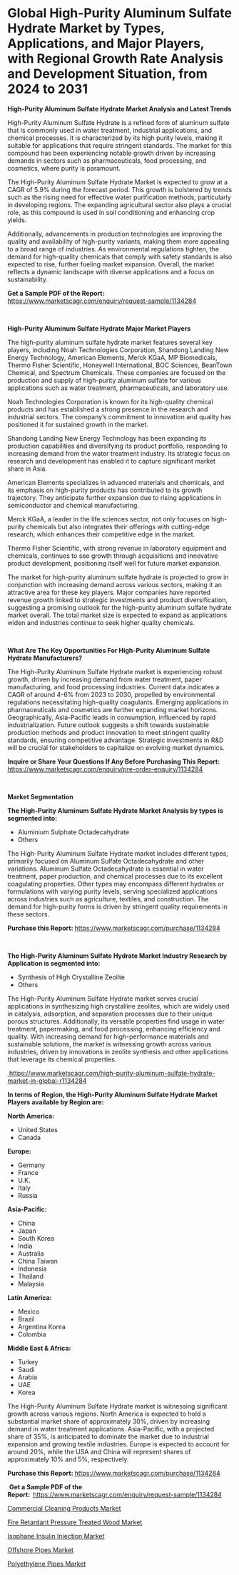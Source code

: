 <p><h1>Global High-Purity Aluminum Sulfate Hydrate Market by Types, Applications, and Major Players, with Regional Growth Rate Analysis and Development Situation, from 2024 to 2031</h1></p><p><strong>High-Purity Aluminum Sulfate Hydrate Market Analysis and Latest Trends</strong></p>
<p><p>High-Purity Aluminum Sulfate Hydrate is a refined form of aluminum sulfate that is commonly used in water treatment, industrial applications, and chemical processes. It is characterized by its high purity levels, making it suitable for applications that require stringent standards. The market for this compound has been experiencing notable growth driven by increasing demands in sectors such as pharmaceuticals, food processing, and cosmetics, where purity is paramount.</p><p>The High-Purity Aluminum Sulfate Hydrate Market is expected to grow at a CAGR of 5.9% during the forecast period. This growth is bolstered by trends such as the rising need for effective water purification methods, particularly in developing regions. The expanding agricultural sector also plays a crucial role, as this compound is used in soil conditioning and enhancing crop yields. </p><p>Additionally, advancements in production technologies are improving the quality and availability of high-purity variants, making them more appealing to a broad range of industries. As environmental regulations tighten, the demand for high-quality chemicals that comply with safety standards is also expected to rise, further fueling market expansion. Overall, the market reflects a dynamic landscape with diverse applications and a focus on sustainability.</p></p>
<p><strong>Get a Sample PDF of the Report:&nbsp;</strong> <a href="https://www.marketscagr.com/enquiry/request-sample/1134284?utm_campaign=1128&utm_medium=2&utm_source=Github&utm_content=ia&utm_term=08102024&utm_id=high-purity-aluminum-sulfate-hydrate">https://www.marketscagr.com/enquiry/request-sample/1134284</a></p>
<p>&nbsp;</p>
<p><strong>High-Purity Aluminum Sulfate Hydrate Major Market Players</strong></p>
<p><p>The high-purity aluminum sulfate hydrate market features several key players, including Noah Technologies Corporation, Shandong Landing New Energy Technology, American Elements, Merck KGaA, MP Biomedicals, Thermo Fisher Scientific, Honeywell International, BOC Sciences, BeanTown Chemical, and Spectrum Chemicals. These companies are focused on the production and supply of high-purity aluminum sulfate for various applications such as water treatment, pharmaceuticals, and laboratory use.</p><p>Noah Technologies Corporation is known for its high-quality chemical products and has established a strong presence in the research and industrial sectors. The company’s commitment to innovation and quality has positioned it for sustained growth in the market.</p><p>Shandong Landing New Energy Technology has been expanding its production capabilities and diversifying its product portfolio, responding to increasing demand from the water treatment industry. Its strategic focus on research and development has enabled it to capture significant market share in Asia.</p><p>American Elements specializes in advanced materials and chemicals, and its emphasis on high-purity products has contributed to its growth trajectory. They anticipate further expansion due to rising applications in semiconductor and chemical manufacturing.</p><p>Merck KGaA, a leader in the life sciences sector, not only focuses on high-purity chemicals but also integrates their offerings with cutting-edge research, which enhances their competitive edge in the market.</p><p>Thermo Fisher Scientific, with strong revenue in laboratory equipment and chemicals, continues to see growth through acquisitions and innovative product development, positioning itself well for future market expansion.</p><p>The market for high-purity aluminum sulfate hydrate is projected to grow in conjunction with increasing demand across various sectors, making it an attractive area for these key players. Major companies have reported revenue growth linked to strategic investments and product diversification, suggesting a promising outlook for the high-purity aluminum sulfate hydrate market overall. The total market size is expected to expand as applications widen and industries continue to seek higher quality chemicals.</p></p>
<p>&nbsp;</p>
<p><strong>What Are The Key Opportunities For High-Purity Aluminum Sulfate Hydrate Manufacturers?</strong></p>
<p><p>The High-Purity Aluminum Sulfate Hydrate market is experiencing robust growth, driven by increasing demand from water treatment, paper manufacturing, and food processing industries. Current data indicates a CAGR of around 4-6% from 2023 to 2030, propelled by environmental regulations necessitating high-quality coagulants. Emerging applications in pharmaceuticals and cosmetics are further expanding market horizons. Geographically, Asia-Pacific leads in consumption, influenced by rapid industrialization. Future outlook suggests a shift towards sustainable production methods and product innovation to meet stringent quality standards, ensuring competitive advantage. Strategic investments in R&D will be crucial for stakeholders to capitalize on evolving market dynamics.</p></p>
<p><strong>Inquire or Share Your Questions If Any Before Purchasing This Report:</strong> <a href="https://www.marketscagr.com/enquiry/pre-order-enquiry/1134284?utm_campaign=1128&utm_medium=2&utm_source=Github&utm_content=ia&utm_term=08102024&utm_id=high-purity-aluminum-sulfate-hydrate">https://www.marketscagr.com/enquiry/pre-order-enquiry/1134284</a></p>
<p>&nbsp;</p>
<p><strong>Market Segmentation</strong></p>
<p><strong>The High-Purity Aluminum Sulfate Hydrate Market Analysis by types is segmented into:</strong></p>
<p><ul><li>Aluminium Sulphate Octadecahydrate</li><li>Others</li></ul></p>
<p><p>The High-Purity Aluminum Sulfate Hydrate market includes different types, primarily focused on Aluminum Sulfate Octadecahydrate and other variations. Aluminum Sulfate Octadecahydrate is essential in water treatment, paper production, and chemical processes due to its excellent coagulating properties. Other types may encompass different hydrates or formulations with varying purity levels, serving specialized applications across industries such as agriculture, textiles, and construction. The demand for high-purity forms is driven by stringent quality requirements in these sectors.</p></p>
<p><strong>Purchase this Report:&nbsp;</strong><a href="https://www.marketscagr.com/purchase/1134284?utm_campaign=1128&utm_medium=2&utm_source=Github&utm_content=ia&utm_term=08102024&utm_id=high-purity-aluminum-sulfate-hydrate">https://www.marketscagr.com/purchase/1134284</a></p>
<p>&nbsp;</p>
<p><strong>The High-Purity Aluminum Sulfate Hydrate Market Industry Research by Application is segmented into:</strong></p>
<p><ul><li>Synthesis of High Crystalline Zeolite</li><li>Others</li></ul></p>
<p><p>The High-Purity Aluminum Sulfate Hydrate market serves crucial applications in synthesizing high crystalline zeolites, which are widely used in catalysis, adsorption, and separation processes due to their unique porous structures. Additionally, its versatile properties find usage in water treatment, papermaking, and food processing, enhancing efficiency and quality. With increasing demand for high-performance materials and sustainable solutions, the market is witnessing growth across various industries, driven by innovations in zeolite synthesis and other applications that leverage its chemical properties.</p></p>
<p><a href="https://www.marketscagr.com/high-purity-aluminum-sulfate-hydrate-market-in-global-r1134284?utm_campaign=1128&utm_medium=2&utm_source=Github&utm_content=ia&utm_term=08102024&utm_id=high-purity-aluminum-sulfate-hydrate">&nbsp;https://www.marketscagr.com/high-purity-aluminum-sulfate-hydrate-market-in-global-r1134284</a></p>
<p><strong>In terms of Region, the High-Purity Aluminum Sulfate Hydrate Market Players available by Region are:</strong></p>
<p>
    <p> <strong> North America: </strong>
        <ul>
            <li>United States</li>
            <li>Canada</li>
        </ul>
        </p> 
    <p> <strong> Europe: </strong>
        <ul>
            <li>Germany</li>
            <li>France</li>
            <li>U.K.</li>
            <li>Italy</li>
            <li>Russia</li>
        </ul>
        </p> 
    <p> <strong> Asia-Pacific: </strong>
        <ul>
            <li>China</li>
            <li>Japan</li>
            <li>South Korea</li>
            <li>India</li>
            <li>Australia</li>
            <li>China Taiwan</li>
            <li>Indonesia</li>
            <li>Thailand</li>
            <li>Malaysia</li>
        </ul>
        </p> 
    <p> <strong> Latin America: </strong>
        <ul>
            <li>Mexico</li>
            <li>Brazil</li>
            <li>Argentina Korea</li>
            <li>Colombia</li>
        </ul>
        </p> 
    <p> <strong> Middle East & Africa: </strong>
        <ul>
            <li>Turkey</li>
            <li>Saudi</li>
            <li>Arabia</li>
            <li>UAE</li>
            <li>Korea</li>
        </ul>
    </p>
    </p>
<p><p>The High-Purity Aluminum Sulfate Hydrate market is witnessing significant growth across various regions. North America is expected to hold a substantial market share of approximately 30%, driven by increasing demand in water treatment applications. Asia-Pacific, with a projected share of 35%, is anticipated to dominate the market due to industrial expansion and growing textile industries. Europe is expected to account for around 20%, while the USA and China will represent shares of approximately 10% and 5%, respectively.</p></p>
<p><strong>Purchase this Report: </strong><a href="https://www.marketscagr.com/purchase/1134284?utm_campaign=1128&utm_medium=2&utm_source=Github&utm_content=ia&utm_term=08102024&utm_id=high-purity-aluminum-sulfate-hydrate">https://www.marketscagr.com/purchase/1134284</a></p>
<p>&nbsp;<strong>Get a Sample PDF of the Report:&nbsp;&nbsp;</strong><a href="https://www.marketscagr.com/enquiry/request-sample/1134284?utm_campaign=1128&utm_medium=2&utm_source=Github&utm_content=ia&utm_term=08102024&utm_id=high-purity-aluminum-sulfate-hydrate">https://www.marketscagr.com/enquiry/request-sample/1134284</a></p>
<p><strong></strong></p>
<p><p><a href="https://www.linkedin.com/pulse/global-commercial-cleaning-products-market-opportunities-forecast-yfyce?utm_campaign=1128&utm_medium=2&utm_source=Github&utm_content=ia&utm_term=08102024&utm_id=high-purity-aluminum-sulfate-hydrate">Commercial Cleaning Products Market</a></p><p><a href="https://www.linkedin.com/pulse/global-fire-retardant-pressure-treated-wood-market-trends-analysis-zkaqe?utm_campaign=1128&utm_medium=2&utm_source=Github&utm_content=ia&utm_term=08102024&utm_id=high-purity-aluminum-sulfate-hydrate">Fire Retardant Pressure Treated Wood Market</a></p><p><a href="https://www.linkedin.com/pulse/isophane-insulin-injection-market-global-regional-analysis-6f9nf?utm_campaign=1128&utm_medium=2&utm_source=Github&utm_content=ia&utm_term=08102024&utm_id=high-purity-aluminum-sulfate-hydrate">Isophane Insulin Injection Market</a></p><p><a href="https://www.linkedin.com/pulse/offshore-pipes-market-global-trends-forecast-2024-2031-bs5te?utm_campaign=1128&utm_medium=2&utm_source=Github&utm_content=ia&utm_term=08102024&utm_id=high-purity-aluminum-sulfate-hydrate">Offshore Pipes Market</a></p><p><a href="https://www.linkedin.com/pulse/polyethylene-pipes-market-size-type-hdpe-pipepe-rt-pipemdpe-lbh7e?utm_campaign=1128&utm_medium=2&utm_source=Github&utm_content=ia&utm_term=08102024&utm_id=high-purity-aluminum-sulfate-hydrate">Polyethylene Pipes Market</a></p></p>